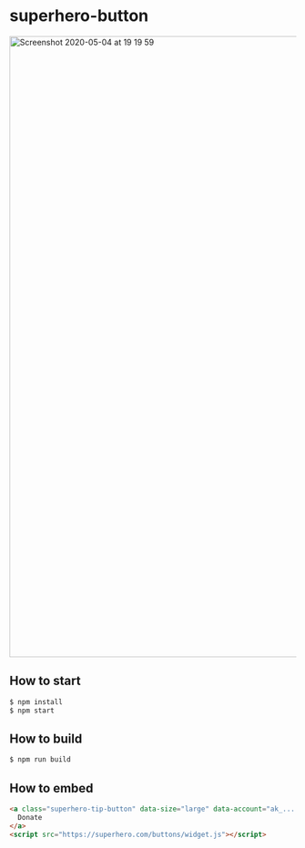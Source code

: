 # superhero-button

<img width="1092" alt="Screenshot 2020-05-04 at 19 19 59" src="https://user-images.githubusercontent.com/13139371/80988488-411fb380-8e3c-11ea-8889-2edaed95825e.png">


## How to start

```sh
$ npm install
$ npm start
```

## How to build

```sh
$ npm run build
```

## How to embed
```html
<a class="superhero-tip-button" data-size="large" data-account="ak_... or .chain name">
  Donate
</a>
<script src="https://superhero.com/buttons/widget.js"></script>
```
